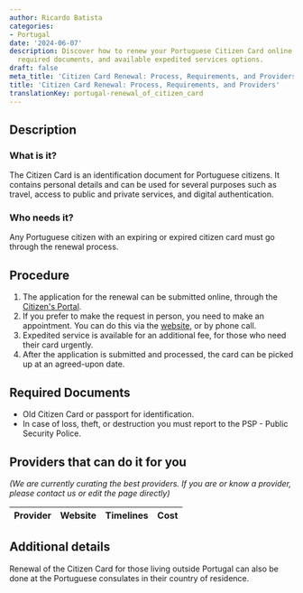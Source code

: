 ```yaml
---
author: Ricardo Batista
categories:
- Portugal
date: '2024-06-07'
description: Discover how to renew your Portuguese Citizen Card online or in-person,
  required documents, and available expedited services options.
draft: false
meta_title: 'Citizen Card Renewal: Process, Requirements, and Providers'
title: 'Citizen Card Renewal: Process, Requirements, and Providers'
translationKey: portugal-renewal_of_citizen_card
---
```


## Description
### What is it?
The Citizen Card is an identification document for Portuguese citizens. It contains personal details and can be used for several purposes such as travel, access to public and private services, and digital authentication.

### Who needs it?
Any Portuguese citizen with an expiring or expired citizen card must go through the renewal process. 

## Procedure
1. The application for the renewal can be submitted online, through the [Citizen's Portal](https://eportugal.gov.pt/en-GB/inicio). 
2. If you prefer to make the request in person, you need to make an appointment. You can do this via the [website](https://www.sef.pt/pt/Pages/pre-marcacao-online.aspx), or by phone call.
3. Expedited service is available for an additional fee, for those who need their card urgently.
4. After the application is submitted and processed, the card can be picked up at an agreed-upon date.

## Required Documents
- Old Citizen Card or passport for identification.
- In case of loss, theft, or destruction you must report to the PSP - Public Security Police.
  
## Providers that can do it for you

_(We are currently curating the best providers. If you are or know a provider, please contact us or edit the page directly)_

| Provider        |     Website     |     Timelines    |       Cost      |
| --------------- | --------------- |  :-------------: | :-------------: |

## Additional details
Renewal of the Citizen Card for those living outside Portugal can also be done at the Portuguese consulates in their country of residence.